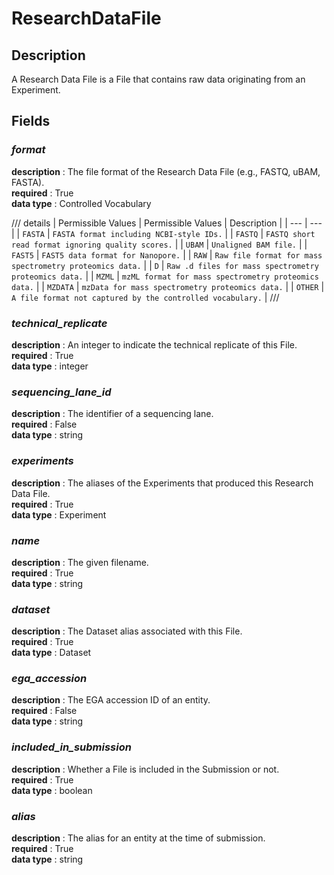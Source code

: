 # ResearchDataFile

## Description
A Research Data File is a File that contains raw data originating from an Experiment.

## Fields
### ***format***
**description** : The file format of the Research Data File (e.g., FASTQ, uBAM, FASTA).<br>
**required** : True<br>
**data type** : Controlled Vocabulary <br>

/// details | Permissible Values
| Permissible Values | Description |
| --- | --- |
| `FASTA` | `FASTA format including NCBI-style IDs.` |
| `FASTQ` | `FASTQ short read format ignoring quality scores.` |
| `UBAM` | `Unaligned BAM file.` |
| `FAST5` | `FAST5 data format for Nanopore.` |
| `RAW` | `Raw file format for mass spectrometry proteomics data.` |
| `D` | `Raw .d files for mass spectrometry proteomics data.` |
| `MZML` | `mzML format for mass spectrometry proteomics data.` |
| `MZDATA` | `mzData for mass spectrometry proteomics data.` |
| `OTHER` | `A file format not captured by the controlled vocabulary.` |
///

### ***technical_replicate***
**description** : An integer to indicate the technical replicate of this File.<br>
**required** : True<br>
**data type** : integer <br>
### ***sequencing_lane_id***
**description** : The identifier of a sequencing lane.<br>
**required** : False<br>
**data type** : string <br>
### ***experiments***
**description** : The aliases of the Experiments that produced this Research Data File.<br>
**required** : True<br>
**data type** : Experiment <br>
### ***name***
**description** : The given filename.<br>
**required** : True<br>
**data type** : string <br>
### ***dataset***
**description** : The Dataset alias associated with this File.<br>
**required** : True<br>
**data type** : Dataset <br>
### ***ega_accession***
**description** : The EGA accession ID of an entity.<br>
**required** : False<br>
**data type** : string <br>
### ***included_in_submission***
**description** : Whether a File is included in the Submission or not.<br>
**required** : True<br>
**data type** : boolean <br>
### ***alias***
**description** : The alias for an entity at the time of submission.<br>
**required** : True<br>
**data type** : string <br>

